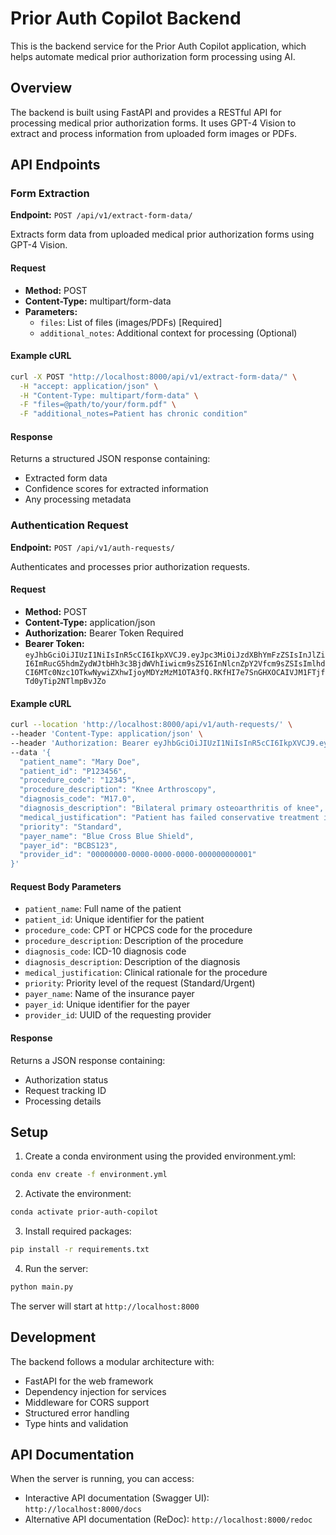 # Prior Auth Copilot Backend

This is the backend service for the Prior Auth Copilot application, which helps automate medical prior authorization form processing using AI.

## Overview

The backend is built using FastAPI and provides a RESTful API for processing medical prior authorization forms. It uses GPT-4 Vision to extract and process information from uploaded form images or PDFs.

## API Endpoints

### Form Extraction

**Endpoint:** `POST /api/v1/extract-form-data/`

Extracts form data from uploaded medical prior authorization forms using GPT-4 Vision.

#### Request
- **Method:** POST
- **Content-Type:** multipart/form-data
- **Parameters:**
  - `files`: List of files (images/PDFs) [Required]
  - `additional_notes`: Additional context for processing (Optional)

#### Example cURL
```bash
curl -X POST "http://localhost:8000/api/v1/extract-form-data/" \
  -H "accept: application/json" \
  -H "Content-Type: multipart/form-data" \
  -F "files=@path/to/your/form.pdf" \
  -F "additional_notes=Patient has chronic condition"
```

#### Response
Returns a structured JSON response containing:
- Extracted form data
- Confidence scores for extracted information
- Any processing metadata

### Authentication Request

**Endpoint:** `POST /api/v1/auth-requests/`

Authenticates and processes prior authorization requests.

#### Request
- **Method:** POST
- **Content-Type:** application/json
- **Authorization:** Bearer Token Required
- **Bearer Token:** `eyJhbGciOiJIUzI1NiIsInR5cCI6IkpXVCJ9.eyJpc3MiOiJzdXBhYmFzZSIsInJlZiI6ImRucG5hdmZydWJtbHh3c3BjdWVhIiwicm9sZSI6InNlcnZpY2Vfcm9sZSIsImlhdCI6MTc0Nzc1OTkwNywiZXhwIjoyMDYzMzM1OTA3fQ.RKfHI7e7SnGHXOCAIVJM1FTjfTd0yTip2NTlmpBvJZo`

#### Example cURL
```bash
curl --location 'http://localhost:8000/api/v1/auth-requests/' \
--header 'Content-Type: application/json' \
--header 'Authorization: Bearer eyJhbGciOiJIUzI1NiIsInR5cCI6IkpXVCJ9.eyJpc3MiOiJzdXBhYmFzZSIsInJlZiI6ImRucG5hdmZydWJtbHh3c3BjdWVhIiwicm9sZSI6InNlcnZpY2Vfcm9sZSIsImlhdCI6MTc0Nzc1OTkwNywiZXhwIjoyMDYzMzM1OTA3fQ.RKfHI7e7SnGHXOCAIVJM1FTjfTd0yTip2NTlmpBvJZo' \
--data '{
  "patient_name": "Mary Doe",
  "patient_id": "P123456",
  "procedure_code": "12345",
  "procedure_description": "Knee Arthroscopy",
  "diagnosis_code": "M17.0",
  "diagnosis_description": "Bilateral primary osteoarthritis of knee",
  "medical_justification": "Patient has failed conservative treatment including physical therapy and NSAIDs. Imaging shows significant joint space narrowing",
  "priority": "Standard",
  "payer_name": "Blue Cross Blue Shield",
  "payer_id": "BCBS123",
  "provider_id": "00000000-0000-0000-0000-000000000001"
}'
```

#### Request Body Parameters
- `patient_name`: Full name of the patient
- `patient_id`: Unique identifier for the patient
- `procedure_code`: CPT or HCPCS code for the procedure
- `procedure_description`: Description of the procedure
- `diagnosis_code`: ICD-10 diagnosis code
- `diagnosis_description`: Description of the diagnosis
- `medical_justification`: Clinical rationale for the procedure
- `priority`: Priority level of the request (Standard/Urgent)
- `payer_name`: Name of the insurance payer
- `payer_id`: Unique identifier for the payer
- `provider_id`: UUID of the requesting provider

#### Response
Returns a JSON response containing:
- Authorization status
- Request tracking ID
- Processing details

## Setup

1. Create a conda environment using the provided environment.yml:
```bash
conda env create -f environment.yml
```

2. Activate the environment:
```bash
conda activate prior-auth-copilot
```

3. Install required packages:
```bash
pip install -r requirements.txt
```

4. Run the server:
```bash
python main.py
```

The server will start at `http://localhost:8000`

## Development

The backend follows a modular architecture with:
- FastAPI for the web framework
- Dependency injection for services
- Middleware for CORS support
- Structured error handling
- Type hints and validation

## API Documentation

When the server is running, you can access:
- Interactive API documentation (Swagger UI): `http://localhost:8000/docs`
- Alternative API documentation (ReDoc): `http://localhost:8000/redoc` 